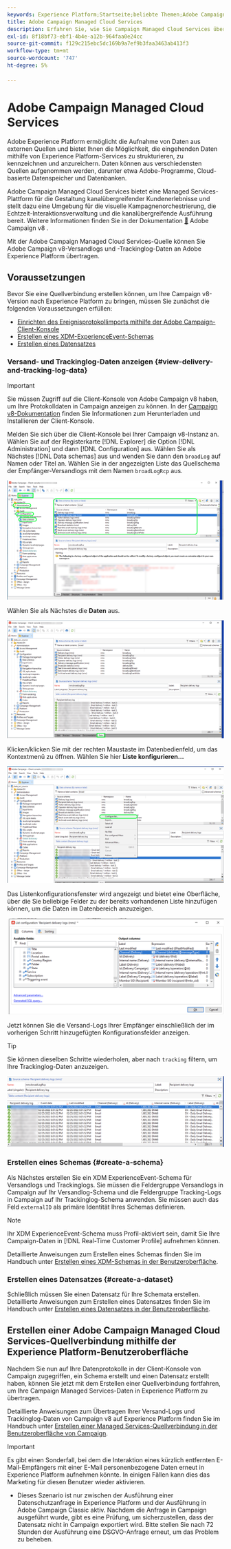 ```yaml
---
keywords: Experience Platform;Startseite;beliebte Themen;Adobe Campaign Managed Cloud Services;Kampagne;Campaign Managed Services
title: Adobe Campaign Managed Cloud Services
description: Erfahren Sie, wie Sie Campaign Managed Cloud Services über die Benutzeroberfläche mit Experience Platform verbinden
exl-id: 8f18bf73-ebf1-4b4e-a12b-964faa0e24cc
source-git-commit: f129c215ebc5dc169b9a7ef9b3faa3463ab413f3
workflow-type: tm+mt
source-wordcount: '747'
ht-degree: 5%

---
```


# Adobe Campaign Managed Cloud Services

Adobe Experience Platform ermöglicht die Aufnahme von Daten aus externen Quellen und bietet Ihnen die Möglichkeit, die eingehenden Daten mithilfe von Experience Platform-Services zu strukturieren, zu kennzeichnen und anzureichern. Daten können aus verschiedensten Quellen aufgenommen werden, darunter etwa Adobe-Programme, Cloud-basierte Datenspeicher und Datenbanken.

Adobe Campaign Managed Cloud Services bietet eine Managed Services-Plattform für die Gestaltung kanalübergreifender Kundenerlebnisse und stellt dazu eine Umgebung für die visuelle Kampagnenorchestrierung, die Echtzeit-Interaktionsverwaltung und die kanalübergreifende Ausführung bereit. Weitere Informationen finden Sie in der Dokumentation [&#128279;](https://experienceleague.adobe.com/docs/campaign/campaign-v8/campaign-home.html?lang=de) Adobe Campaign v8 .

Mit der Adobe Campaign Managed Cloud Services-Quelle können Sie Adobe Campaign v8-Versandlogs und -Trackinglog-Daten an Adobe Experience Platform übertragen.

## Voraussetzungen

Bevor Sie eine Quellverbindung erstellen können, um Ihre Campaign v8-Version nach Experience Platform zu bringen, müssen Sie zunächst die folgenden Voraussetzungen erfüllen:

* [Einrichten des Ereignisprotokollimports mithilfe der Adobe Campaign-Client-Konsole](#view-delivery-and-tracking-log-data)
* [Erstellen eines XDM-ExperienceEvent-Schemas](#create-a-schema)
* [Erstellen eines Datensatzes](#create-a-dataset)

### Versand- und Trackinglog-Daten anzeigen {#view-delivery-and-tracking-log-data}

>[!IMPORTANT]
>
>Sie müssen Zugriff auf die Client-Konsole von Adobe Campaign v8 haben, um Ihre Protokolldaten in Campaign anzeigen zu können. In der [Campaign v8-Dokumentation](https://experienceleague.adobe.com/docs/campaign/campaign-v8/deploy/connect.html?lang=de) finden Sie Informationen zum Herunterladen und Installieren der Client-Konsole.

Melden Sie sich über die Client-Konsole bei Ihrer Campaign v8-Instanz an. Wählen Sie auf der Registerkarte [!DNL Explorer] die Option [!DNL Administration] und dann [!DNL Configuration] aus. Wählen Sie als Nächstes [!DNL Data schemas] aus und wenden Sie dann den `broadLog` auf Namen oder Titel an. Wählen Sie in der angezeigten Liste das Quellschema der Empfänger-Versandlogs mit dem Namen `broadLogRcp` aus.

![Die Adobe Campaign v8-Client-Konsole mit der ausgewählten Registerkarte „Explorer“, erweiterten die Knoten „Administration“, „Konfiguration“ und „Datenschemata“ und setzten die Filterung auf „Umfassend“.](./images/campaign/explorer.png)

Wählen Sie als Nächstes die **Daten** aus.

![Die Client-Konsole von Adobe Campaign v8 mit ausgewählter Registerkarte „Daten“.](./images/campaign/data.png)

Klicken/klicken Sie mit der rechten Maustaste im Datenbedienfeld, um das Kontextmenü zu öffnen. Wählen Sie hier **Liste konfigurieren…**

![Die Client-Konsole von Adobe Campaign v8 mit dem Kontextmenü wird geöffnet und die Option Liste konfigurieren ist ausgewählt.](./images/campaign/configure.png)

Das Listenkonfigurationsfenster wird angezeigt und bietet eine Oberfläche, über die Sie beliebige Felder zu der bereits vorhandenen Liste hinzufügen können, um die Daten im Datenbereich anzuzeigen.

![Eine Liste der Konfigurationen für Empfänger-Versandlogs, die zur Anzeige hinzugefügt werden können.](./images/campaign/list-configuration.png)

Jetzt können Sie die Versand-Logs Ihrer Empfänger einschließlich der im vorherigen Schritt hinzugefügten Konfigurationsfelder anzeigen.

>[!TIP]
>
>Sie können dieselben Schritte wiederholen, aber nach `tracking` filtern, um Ihre Trackinglog-Daten anzuzeigen.

![Die Versand-Logs der Empfänger werden mit Informationen zu ihrem zuletzt geänderten Namen, ihrem Versandkanal, ihrem internen Versandnamen und ihrer Bezeichnung angezeigt.](./images/campaign/recipient-delivery-logs.png)

### Erstellen eines Schemas {#create-a-schema}

Als Nächstes erstellen Sie ein XDM ExperienceEvent-Schema für Versandlogs und Trackinglogs. Sie müssen die Feldergruppe Versandlogs in Campaign auf Ihr Versandlog-Schema und die Feldergruppe Tracking-Logs in Campaign auf Ihr Trackinglog-Schema anwenden. Sie müssen auch das Feld `externalID` als primäre Identität Ihres Schemas definieren.

>[!NOTE]
>
>Ihr XDM ExperienceEvent-Schema muss Profil-aktiviert sein, damit Sie Ihre Campaign-Daten in [!DNL Real-Time Customer Profile] aufnehmen können.

Detaillierte Anweisungen zum Erstellen eines Schemas finden Sie im Handbuch unter [Erstellen eines XDM-Schemas in der Benutzeroberfläche](../../../xdm/tutorials/create-schema-ui.md).

### Erstellen eines Datensatzes {#create-a-dataset}

Schließlich müssen Sie einen Datensatz für Ihre Schemata erstellen. Detaillierte Anweisungen zum Erstellen eines Datensatzes finden Sie im Handbuch unter [Erstellen eines Datensatzes in der Benutzeroberfläche](../../../catalog/datasets/user-guide.md).

## Erstellen einer Adobe Campaign Managed Cloud Services-Quellverbindung mithilfe der Experience Platform-Benutzeroberfläche

Nachdem Sie nun auf Ihre Datenprotokolle in der Client-Konsole von Campaign zugegriffen, ein Schema erstellt und einen Datensatz erstellt haben, können Sie jetzt mit dem Erstellen einer Quellverbindung fortfahren, um Ihre Campaign Managed Services-Daten in Experience Platform zu übertragen.

Detaillierte Anweisungen zum Übertragen Ihrer Versand-Logs und Trackinglog-Daten von Campaign v8 auf Experience Platform finden Sie im Handbuch unter [Erstellen einer Managed Services-Quellverbindung in der Benutzeroberfläche von Campaign](../../tutorials/ui/create/adobe-applications/campaign.md).

>[!IMPORTANT]
>
>Es gibt einen Sonderfall, bei dem die Interaktion eines kürzlich entfernten E-Mail-Empfängers mit einer E-Mail personenbezogene Daten erneut in Experience Platform aufnehmen könnte. In einigen Fällen kann dies das Marketing für diesen Benutzer wieder aktivieren.
>
>* Dieses Szenario ist nur zwischen der Ausführung einer Datenschutzanfrage in Experience Platform und der Ausführung in Adobe Campaign Classic aktiv. Nachdem die Anfrage in Campaign ausgeführt wurde, gibt es eine Prüfung, um sicherzustellen, dass der Datensatz nicht in Campaign exportiert wird. Bitte stellen Sie nach 72 Stunden der Ausführung eine DSGVO-Anfrage erneut, um das Problem zu beheben.